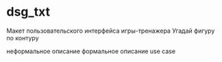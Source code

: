 # dsg_txt

Макет пользовательского интерфейса игры-тренажера
Угадай фигуру по контуру

неформальное описание
формальное описание
use case
